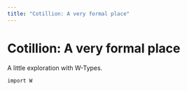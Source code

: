 ```yaml
---
title: "Cotillion: A very formal place"
---
```


# Cotillion: A very formal place

<!--
```
module Index where
```
-->

A little exploration with W-Types.

```
import W
```
